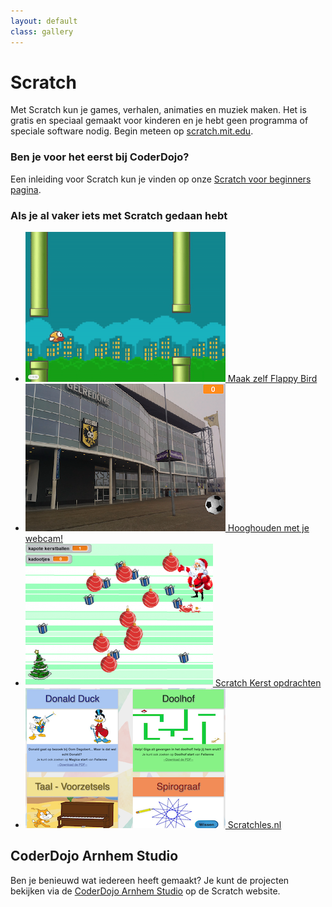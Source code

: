 ```yaml
---
layout: default
class: gallery
---
```

Scratch
=======
Met Scratch kun je games, verhalen, animaties en muziek maken. Het is gratis en speciaal gemaakt voor kinderen en je hebt geen programma of speciale software nodig. Begin meteen op [scratch.mit.edu](https://scratch.mit.edu/).

### Ben je voor het eerst bij CoderDojo?
Een inleiding voor Scratch kun je vinden op onze [Scratch voor beginners pagina](/materiaal/scratch-voor-beginners).

### Als je al vaker iets met Scratch gedaan hebt
- [![Bouw Flappy Bird in Scratch](/static/img/flappybird.png)
 Maak zelf Flappy Bird](/2017/09/16/scratch-flappybird.html)
- [![Hooghouden met je webcam](/static/img/scratch-hooghouden.png) Hooghouden met je webcam!](/2017/05/20/scratch-hooghouden.html)
- [![Scratch Kerst opdrachten](/static/img/kerstspel-300x228.png) Scratch Kerst opdrachten](/materiaal/scratch-kerst/)
- [![Scratchles.nl](/static/img/scratchles.png) Scratchles.nl](https://scratchles.nl/)

CoderDojo Arnhem Studio
-----------------------
Ben je benieuwd wat iedereen heeft gemaakt? Je kunt de projecten bekijken via de [CoderDojo Arnhem Studio](https://scratch.mit.edu/studios/2502768) op de Scratch website.